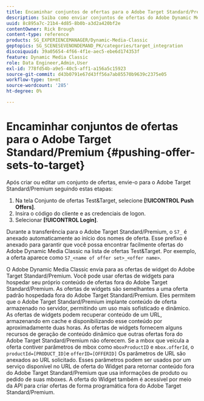 ```yaml
---
title: Encaminhar conjuntos de ofertas para o Adobe Target Standard/Premium
description: Saiba como enviar conjuntos de ofertas do Adobe Dynamic Media Classic para o Adobe Target Standard/Premium.
uuid: 8c895a7c-21b4-4d85-8b0b-a3d2a420bf2e
contentOwner: Rick Brough
content-type: reference
products: SG_EXPERIENCEMANAGER/Dynamic-Media-Classic
geptopics: SG_SCENESEVENONDEMAND_PK/categories/target_integration
discoiquuid: 39a05654-4f66-4f1e-aec5-ebe6d174353f
feature: Dynamic Media Classic
role: Data Engineer,Admin,User
exl-id: 778fd54b-a9e5-40c5-aff1-a156a5c15923
source-git-commit: d43b0791e67d43ff56a7ab85570b9639c2375e05
workflow-type: tm+mt
source-wordcount: '285'
ht-degree: 0%

---
```


# Encaminhar conjuntos de ofertas para o Adobe Target Standard/Premium {#pushing-offer-sets-to-target}

Após criar ou editar um conjunto de ofertas, envie-o para o Adobe Target Standard/Premium seguindo estas etapas:

1. Na tela Conjunto de ofertas Test&amp;Target, selecione **[!UICONTROL Push Offers]**.
1. Insira o código do cliente e as credenciais de logon.
1. Selecionar **[!UICONTROL Login]**.

Durante a transferência para o Adobe Target Standard/Premium, o `S7_` é anexado automaticamente ao início dos nomes de oferta. Esse prefixo é anexado para garantir que você possa encontrar facilmente ofertas do Adobe Dynamic Media Classic na lista de ofertas Test&amp;Target. Por exemplo, a oferta aparece como `S7_<name of offer set>_<offer name>`.

O Adobe Dynamic Media Classic envia para as ofertas de widget do Adobe Target Standard/Premium. Você pode usar ofertas de widgets para hospedar seu próprio conteúdo de ofertas fora do Adobe Target Standard/Premium. As ofertas de widgets são semelhantes a uma oferta padrão hospedada fora do Adobe Target Standard/Premium. Eles permitem que o Adobe Target Standard/Premium implante conteúdo de oferta armazenado no servidor, permitindo um uso mais sofisticado e dinâmico. As ofertas de widgets podem recuperar conteúdo de um URL, armazenando em cache e disponibilizando esse conteúdo por aproximadamente duas horas. As ofertas de widgets fornecem alguns recursos de geração de conteúdo dinâmico que outras ofertas fora do Adobe Target Standard/Premium não oferecem. Se a mbox que veicula a oferta contiver parâmetros de mbox como `mboxProductID` e `mbox.offerId`, o `productId=[PRODUCT_ID]`e `offerID=[OFFERID]` Os parâmetros de URL são anexados ao URL solicitado. Esses parâmetros podem ser usados por um serviço disponível no URL de oferta do Widget para retornar conteúdo fora do Adobe Target Standard/Premium que usa informações de produto ou pedido de suas mboxes. A oferta do Widget também é acessível por meio da API para criar ofertas de forma programática fora do Adobe Target Standard/Premium.

